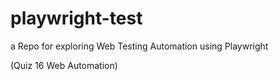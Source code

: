 # playwright-test
a Repo for exploring Web Testing Automation using Playwright

(Quiz 16 Web Automation)
